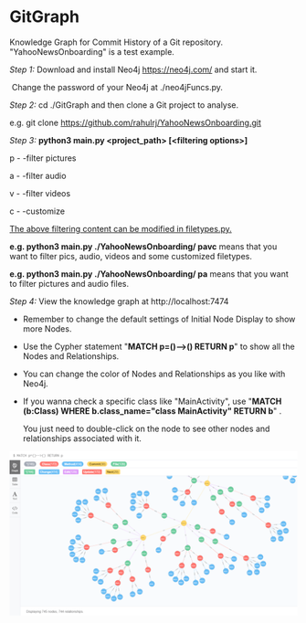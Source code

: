 # GitGraph

Knowledge Graph for Commit History of a Git repository. "YahooNewsOnboarding" is a test example.

*Step 1:* Download and install Neo4j https://neo4j.com/ and start it.

​	Change the password of your Neo4j at ./neo4jFuncs.py.

*Step 2:* cd ./GitGraph and then clone a Git project to analyse.

e.g. git clone https://github.com/rahulrj/YahooNewsOnboarding.git

*Step 3:* **python3 main.py &lt;project_path&gt; [&lt;filtering options&gt;]**

p  - -filter pictures

a  - -filter audio

v  - -filter videos

c  - -customize 

<u>The above filtering content can be modified in filetypes.py.</u>

**e.g. python3 main.py   ./YahooNewsOnboarding/   pavc** means that you want to filter pics, audio, videos and some customized filetypes.

**e.g. python3 main.py   ./YahooNewsOnboarding/   pa**  means that you want to filter pictures and audio files.


*Step 4:* View the knowledge graph at http://localhost:7474

- Remember to change the default settings of Initial Node Display to show more Nodes.

- Use the Cypher statement "**MATCH p=()-->() RETURN p**" to show all the Nodes and Relationships.

- You can change the color of Nodes and Relationships as you like with Neo4j.

- If you wanna check a specific class like "MainActivity", use "**MATCH (b:Class) WHERE b.class_name="class MainActivity" RETURN b**" .

  You just need to double-click on the node to see other nodes and relationships associated with it.

![Alt text](https://github.com/carol233/picbed/raw/master/TIM%E5%9B%BE%E7%89%8720181113214428.png)

